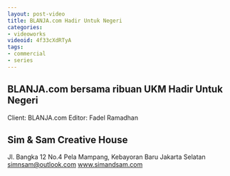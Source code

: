 ```yaml
---
layout: post-video
title: BLANJA.com Hadir Untuk Negeri
categories:
- videoworks
videoid: 4f33cXdRTyA
tags:
- commercial
- series
---
```


## BLANJA.com bersama ribuan UKM Hadir Untuk Negeri
Client: BLANJA.com
Editor: Fadel Ramadhan

## Sim & Sam Creative House
Jl. Bangka 12 No.4
Pela Mampang, Kebayoran Baru
Jakarta Selatan
simnsam@outlook.com
www.simandsam.com
